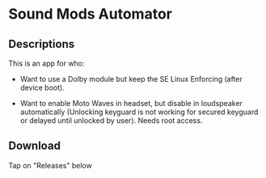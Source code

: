 # Sound Mods Automator

## Descriptions
This is an app for who:

- Want to use a Dolby module but keep the SE Linux Enforcing (after device boot).

- Want to enable Moto Waves in headset, but disable in loudspeaker automatically (Unlocking keyguard is not working for secured keyguard or delayed until unlocked by user).
Needs root access.

## Download
Tap on "Releases" below

